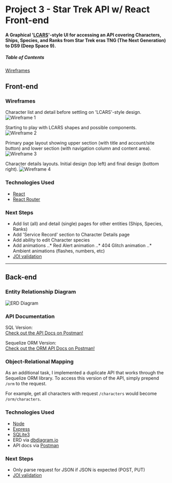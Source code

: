 # Project 3 - Star Trek API w/ React Front-end
#### A Graphical '[LCARS](https://memory-alpha.fandom.com/wiki/Library_Computer_Access_and_Retrieval_System)'-style UI for accessing an API covering Characters, Ships, Species, and Ranks from Star Trek eras TNG (The Next Generation) to DS9 (Deep Space 9).

##### Table of Contents
[Wireframes](#wireframes)

## Front-end
<a name='wireframes'/>

### Wireframes
Character list and detail before settling on 'LCARS'-style design.
![Wireframe 1](https://i.ibb.co/S0k5zKm/wf-1.jpg)

Starting to play with LCARS shapes and possible components.
![Wireframe 2](https://i.ibb.co/mT1TcJb/wf-2.jpg)

Primary page layout showing upper section (with title and account/site button) and lower section (with navigation column and content area).
![Wireframe 3](https://i.ibb.co/ph2qR1z/wf-3.jpg)

Character details layouts. Initial design (top left) and final design (bottom right).
![Wireframe 4](https://i.ibb.co/pQLZCZC/wf-4.jpg)

### Technologies Used
- [React](https://reactjs.org/)
- [React Router](https://www.npmjs.com/package/react-router)

### Next Steps
- Add list (all) and detail (single) pages for other entities (Ships, Species, Ranks)
- Add 'Service Record' section to Character Details page
- Add ability to edit Character species
- Add animations
..* Red Alert animation
..* 404 Glitch animation
..* Ambient animations (flashes, numbers, etc)
- [JOI validation](https://github.com/hapijs/joi)

---

## Back-end
### Entity Relationship Diagram
![ERD Diagram](https://i.ibb.co/TK8ZW81/Star-Trek-API.png)

### API Documentation
SQL Version:<br/>
[Check out the API Docs on Postman!](https://documenter.getpostman.com/view/9534886/SWE27KyV)

Sequelize ORM Version:<br/>
[Check out the ORM API Docs on Postman!](https://documenter.getpostman.com/view/9534886/SWE28KtM)

### Object-Relational Mapping
As an additional task, I implemented a duplicate API that works through the Sequelize ORM library. To access this version of the API, simply prepend `/orm` to the request.

For example, get all characters with request `/characters` would become `/orm/characters`.

### Technologies Used
- [Node](https://nodejs.org/)
- [Express](https://expressjs.com/)
- [SQLite3](https://www.npmjs.com/package/sqlite3)
- ERD via [dbdiagram.io](https://dbdiagram.io/home)
- API docs via [Postman](https://www.getpostman.com/)

### Next Steps
- Only parse request for JSON if JSON is expected (POST, PUT)
- [JOI validation](https://github.com/hapijs/joi)
